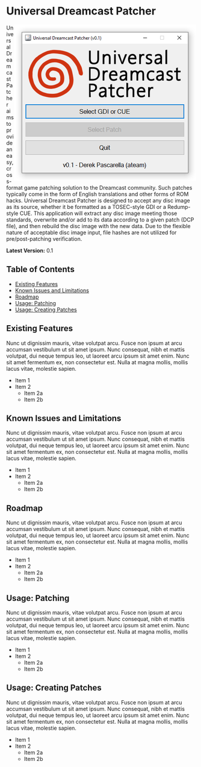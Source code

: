 # Universal Dreamcast Patcher
<img align="right" src="https://raw.githubusercontent.com/DerekPascarella/UniversalDreamcastPatcher/main/screenshot.png">Universal Dreamcast Patcher aims to provide an easy, cross-format game patching solution to the Dreamcast community.  Such patches typically come in the form of English translations and other forms of ROM hacks.  Universal Dreamcast Patcher is designed to accept any disc image as its source, whether it be formatted as a TOSEC-style GDI or a Redump-style CUE.  This application will extract any disc image meeting those standards, overwrite and/or add to its data according to a given patch (DCP file), and then rebuild the disc image with the new data.  Due to the flexible nature of acceptable disc image input, file hashes are not utilized for pre/post-patching verification.

**Latest Version:** 0.1

## Table of Contents

* [Existing Features](https://github.com/DerekPascarella/UniversalDreamcastPatcher#existing-features)
* [Known Issues and Limitations](https://github.com/DerekPascarella/UniversalDreamcastPatcher#known-issues-and-limitations)
* [Roadmap](https://github.com/DerekPascarella/UniversalDreamcastPatcher#roadmap)
* [Usage: Patching](https://github.com/DerekPascarella/UniversalDreamcastPatcher#usage-patching)
* [Usage: Creating Patches](https://github.com/DerekPascarella/UniversalDreamcastPatcher#usage-creating-patches)

## Existing Features
Nunc ut dignissim mauris, vitae volutpat arcu. Fusce non ipsum at arcu accumsan vestibulum ut sit amet ipsum. Nunc consequat, nibh et mattis volutpat, dui neque tempus leo, ut laoreet arcu ipsum sit amet enim. Nunc sit amet fermentum ex, non consectetur est. Nulla at magna mollis, mollis lacus vitae, molestie sapien.

* Item 1
* Item 2
  * Item 2a
  * Item 2b

## Known Issues and Limitations
Nunc ut dignissim mauris, vitae volutpat arcu. Fusce non ipsum at arcu accumsan vestibulum ut sit amet ipsum. Nunc consequat, nibh et mattis volutpat, dui neque tempus leo, ut laoreet arcu ipsum sit amet enim. Nunc sit amet fermentum ex, non consectetur est. Nulla at magna mollis, mollis lacus vitae, molestie sapien.

* Item 1
* Item 2
  * Item 2a
  * Item 2b

## Roadmap
Nunc ut dignissim mauris, vitae volutpat arcu. Fusce non ipsum at arcu accumsan vestibulum ut sit amet ipsum. Nunc consequat, nibh et mattis volutpat, dui neque tempus leo, ut laoreet arcu ipsum sit amet enim. Nunc sit amet fermentum ex, non consectetur est. Nulla at magna mollis, mollis lacus vitae, molestie sapien.

* Item 1
* Item 2
  * Item 2a
  * Item 2b

## Usage: Patching
Nunc ut dignissim mauris, vitae volutpat arcu. Fusce non ipsum at arcu accumsan vestibulum ut sit amet ipsum. Nunc consequat, nibh et mattis volutpat, dui neque tempus leo, ut laoreet arcu ipsum sit amet enim. Nunc sit amet fermentum ex, non consectetur est. Nulla at magna mollis, mollis lacus vitae, molestie sapien.

* Item 1
* Item 2
  * Item 2a
  * Item 2b

## Usage: Creating Patches
Nunc ut dignissim mauris, vitae volutpat arcu. Fusce non ipsum at arcu accumsan vestibulum ut sit amet ipsum. Nunc consequat, nibh et mattis volutpat, dui neque tempus leo, ut laoreet arcu ipsum sit amet enim. Nunc sit amet fermentum ex, non consectetur est. Nulla at magna mollis, mollis lacus vitae, molestie sapien.

* Item 1
* Item 2
  * Item 2a
  * Item 2b
